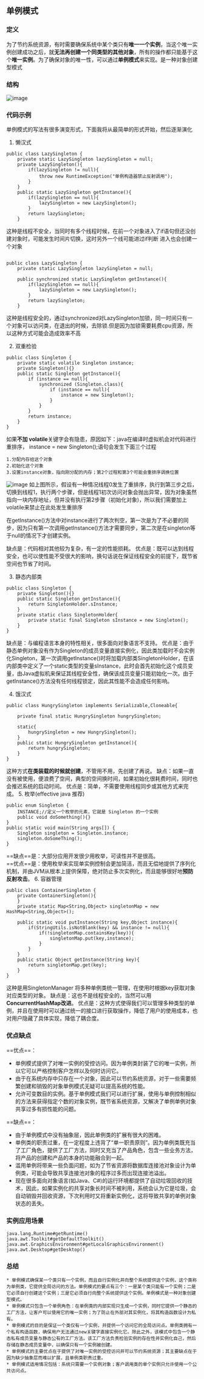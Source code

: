 ## 单例模式
### 定义
为了节约系统资源，有时需要确保系统中某个类只有**唯一一个实例**，当这个唯一实例创建成功之后，就**无法再创建一个同类型的其他对象**，所有的操作都只能基于这个**唯一实例**。为了确保对象的唯一性，可以通过**单例模式**来实现。是一种对象创建型模式
### 结构
![image](./assets/7017386-50dc7ba0e974cffe.png)

### 代码示例

单例模式的写法有很多演变形式，下面我将从最简单的形式开始，然后逐渐演化
1. 懒汉式

```
public class LazySingleton {
    private static LazySingleton lazySingleton = null;
    private LazySingleton(){
        if(lazySingleton != null){
            throw new RuntimeException("单例构造器禁止反射调用");
        }
    }
    public static LazySingleton getInstance(){
        if(lazySingleton == null){
            lazySingleton = new LazySingleton();
        }
        return lazySingleton;
    }
```
这种是线程不安全，当同时有多个线程时候，在前一个对象进入了if语句但还没创建对象时，可能发生时间片切换，这时另外一个线可能进过if判断 进入也会创建一个对象
```

public class LazySingleton {
    private static LazySingleton lazySingleton = null;
   
    public synchronized static LazySingleton getInstance(){
        if(lazySingleton == null){
            lazySingleton = new LazySingleton();
        }
        return lazySingleton;
    }
```
这种是线程安全的，通过synchronized对LazySingleton加锁，同一时间只有一个对象可以访问类，在退出的时候，去除锁.但是因为加锁需要耗费cpu资源，所以这种方式可能会造成效率不高

2. 双重检验


```
public class Singleton {
    private static volatile Singleton instance;
    private Singleton(){}
    public static Singleton getInstance(){
        if (instance == null){
            synchronized (Singleton.class){
                if (instance == null){
                    instance = new Singleton();
                }
            }
        }
        return instance;
    }
}
```
如果**不加 volatile**关键字会有隐患，原因如下：java在编译时虚拟机会对代码进行重排序， instance = new Singleton();语句会发生下面三个过程

```
1.分配内存给这个对象
2.初始化这个对象
3.设置instance对象，指向刚分配的内存；第2个过程和第3个可能会重排序调换位置
```

![image](./assets/1595145575.png)
如上图所示，假设有一种情况线程0发生了重排序，执行到第三步之后，切换到线程1，执行两个步骤，但是线程1初次访问对象会抛出异常，因为对象虽然指向一块内存地址，但并没有执行第2步骤（初始化对象)，所以我们需要加上volatile来禁止在此处发生重排序  


在getInstance()方法中对instance进行了两次判空，第一次是为了不必要的同步，因为只有第一次调用getInstance()方法才需要同步，第二次是在singleton等于null的情况下才创建实例。

缺点是：代码相对其他较为复杂，有一定的性能损耗。
优点是：既可以达到线程安全，也可以使性能不受很大的影响，换句话说在保证线程安全的前提下，既节省空间也节省了时间。

3. 静态内部类
```
public class Singleton {
    private Singleton(){}
    public static Singleton getInstance(){
        return SingletonHolder.sInstance;
    }
    private static class SingletonHolder{
        private static final Singleton sInstance = new Singleton();
    }
}
```
缺点是：与编程语言本身的特性相关，很多面向对象语言不支持。
优点是：由于静态单例对象没有作为Singleton的成员变量直接实例化，因此类加载时不会实例化Singleton，第一次调用getInstance()时将加载内部类SingletonHolder，在该内部类中定义了一个static类型的变量sInstance，此时会首先初始化这个成员变量，由Java虚拟机来保证其线程安全性，确保该成员变量只能初始化一次。由于getInstance()方法没有任何线程锁定，因此其性能不会造成任何影响。

4. 饿汉式

```
public class HungrySingleton implements Serializable,Cloneable{

    private final static HungrySingleton hungrySingleton;

    static{
        hungrySingleton = new HungrySingleton();
    }
    public static HungrySingleton getInstance(){
        return hungrySingleton;
    }
}
```
这种方式**在类装载的时候就创建**，不管用不用，先创建了再说。
缺点：如果一直没有被使用，便浪费了空间，典型的空间换时间，如果初始化很耗费时间，同时也会推迟系统的启动时间。
优点是：简单，不需要使用线程同步或其他方式来完成。
5. 枚举(effective java 推荐)

```
public enum Singleton {
    INSTANCE;//定义一个枚举的元素，它就是 Singleton 的一个实例
    public void doSomething(){}
}
public static void main(String args[]) {
    Singleton singleton = Singleton.instance;
    singleton.doSomeThing();
}
```
==缺点==是：大部分应用开发很少用枚举，可读性并不是很高。  
==优点==是：使用枚举来实现单实例控制会更加简洁，而且无偿地提供了序列化机制，并由JVM从根本上提供保障，绝对防止多次实例化，而且能够很好地**预防反射攻击**。
6. 容器管理
```
public class ContainerSingleton {
    private ContainerSingleton(){
    }
    private static Map<String,Object> singletonMap = new HashMap<String,Object>();

    public static void putInstance(String key,Object instance){
        if(StringUtils.isNotBlank(key) && instance != null){
            if(!singletonMap.containsKey(key)){
                singletonMap.put(key,instance);
            }
        }
    }
    public static Object getInstance(String key){
        return singletonMap.get(key);
    }
}
```
这种是用SingletonManager 将多种单例类统一管理，在使用时根据key获取对象对应类型的对象。
缺点是：这也不是线程安全的，当然可以用**ConcurrentHashMap改进**。
优点是：这种方式使得我们可以管理多种类型的单例，并且在使用时可以通过统一的接口进行获取操作，降低了用户的使用成本，也对用户隐藏了具体实现，降低了耦合度。

### 优点缺点
==优点==：  
- 单例模式提供了对唯一实例的受控访问。因为单例类封装了它的唯一实例，所以它可以严格控制客户怎样以及何时访问它。
- 由于在系统内存中只存在一个对象，因此可以节约系统资源，对于一些需要频繁创建和销毁的对象单例模式无疑可以提高系统的性能。
- 允许可变数目的实例。基于单例模式我们可以进行扩展，使用与单例控制相似的方法来获得指定个数的对象实例，既节省系统资源，又解决了单例单例对象共享过多有损性能的问题。

==缺点==：  
- 由于单例模式中没有抽象层，因此单例类的扩展有很大的困难。
- 单例类的职责过重，在一定程度上违背了“单一职责原则”。因为单例类既充当了工厂角色，提供了工厂方法，同时又充当了产品角色，包含一些业务方法，将产品的创建和产品的本身的功能融合到一起。
- 滥用单例将带来一些负面问题，如为了节省资源将数据库连接池对象设计为单例类，可能会导致共享连接池对象的程序过多而出现连接池溢出。
- 现在很多面向对象语言(如Java、C#)的运行环境都提供了自动垃圾回收的技术，因此，如果实例化的共享对象长时间不被利用，系统会认为它是垃圾，会自动销毁并回收资源，下次利用时又将重新实例化，这将导致共享的单例对象状态的丢失。
### 实例应用场景

```
java.lang.Runtime#getRuntime()
java.awt.Toolkit#getDefaultToolkit()
java.awt.GraphicsEnvironment#getLocalGraphicsEnvironment()
java.awt.Desktop#getDesktop()
```
### 总结

```
* 单例模式确保某一个类只有一个实例，而且自行实例化并向整个系统提供这个实例，这个类称为单例类，它提供全局访问的方法。单例模式的要点有三个：一是某个类只能有一个实例；二是它必须自行创建这个实例；三是它必须自行向整个系统提供这个实例。单例模式是一种对象创建型模式。
* 单例模式只包含一个单例角色：在单例类的内部实现只生成一个实例，同时它提供一个静态的工厂方法，让客户可以使用它的唯一实例；为了防止在外部对其实例化，将其构造函数设计为私有。
* 单例模式的目的是保证一个类仅有一个实例，并提供一个访问它的全局访问点。单例类拥有一个私有构造函数，确保用户无法通过new关键字直接实例化它。除此之外，该模式中包含一个静态私有成员变量与静态公有的工厂方法。该工厂方法负责检验实例的存在性并实例化自己，然后存储在静态成员变量中，以确保只有一个实例被创建。
* 单例模式的主要优点在于提供了对唯一实例的受控访问并可以节约系统资源；其主要缺点在于因为缺少抽象层而难以扩展，且单例类职责过重。
* 单例模式适用情况包括：系统只需要一个实例对象；客户调用类的单个实例只允许使用一个公共访问点。


```